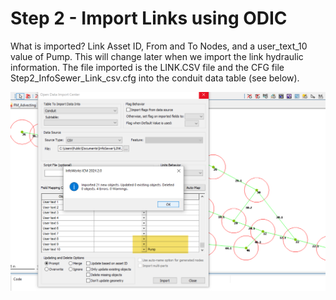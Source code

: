 
# Step 2 - Import Links using ODIC

What is imported?
Link Asset ID, From and To Nodes, and a user_text_10 value of Pump. This will change later when we import the link hydraulic information. The file imported is the LINK.CSV file and the CFG file Step2_InfoSewer_Link_csv.cfg into the conduit data table (see below).

![Alt text](./media/image-19.png)